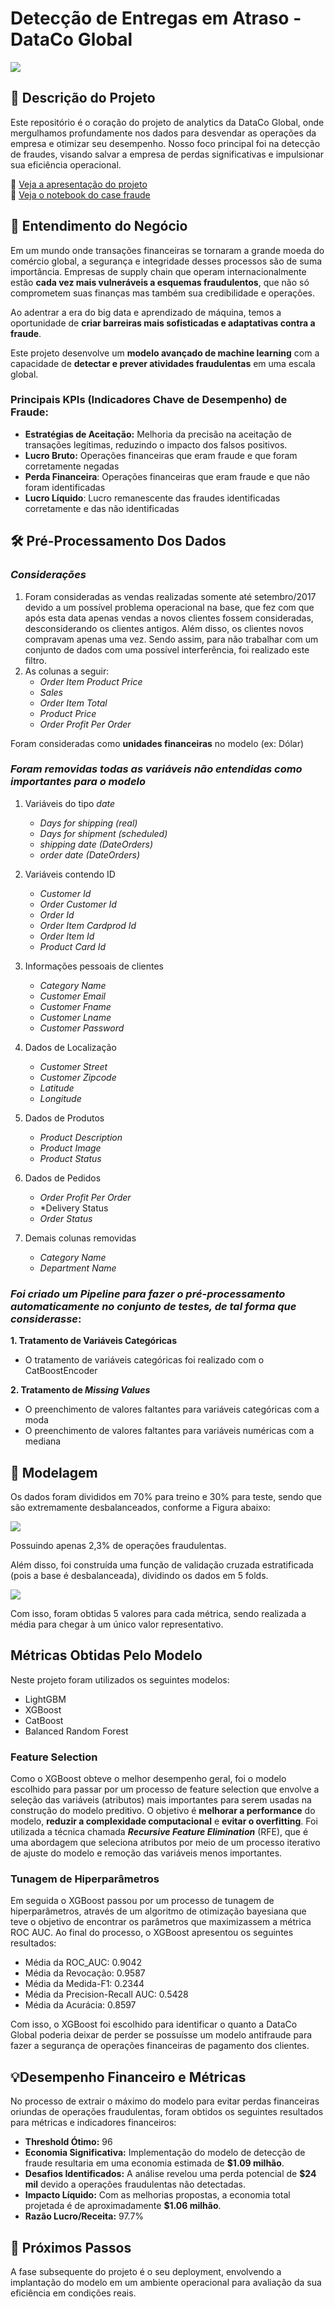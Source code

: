 # Detecção de Entregas em Atraso - DataCo Global
<img src=https://i.ibb.co/FbkZDPw/fraude.png>

## 📌 Descrição do Projeto
Este repositório é o coração do projeto de analytics da DataCo Global, onde mergulhamos profundamente nos dados para desvendar as operações da empresa e otimizar seu desempenho. Nosso foco principal foi na detecção de fraudes, visando salvar a empresa de perdas significativas e impulsionar sua eficiência operacional.

📄 [Veja a apresentação do projeto](https://github.com/ejunior029/supplyChain_fraud_prediction/blob/master/reports/Apresenta%C3%A7%C3%A3o%20-%20%20DataCo%20Global.pdf)  
📄 [Veja o notebook do case fraude](https://github.com/ejunior029/supplyChain_fraud_prediction/blob/master/notebooks/Fraude_Supply_Chain.ipynb)

## 💼 Entendimento do Negócio

Em um mundo onde transações financeiras se tornaram a grande moeda do comércio global, a segurança e integridade desses processos são de suma importância. Empresas de supply chain que operam internacionalmente estão **cada vez mais vulneráveis a esquemas fraudulentos**, que não só comprometem suas finanças mas também sua credibilidade e operações. 

Ao adentrar a era do big data e aprendizado de máquina, temos a oportunidade de **criar barreiras mais sofisticadas e adaptativas contra a fraude**.

Este projeto desenvolve um **modelo avançado de machine learning** com a capacidade de **detectar e prever atividades fraudulentas** em uma escala global. 
  
  
### **Principais KPIs (Indicadores Chave de Desempenho) de Fraude:**

- **Estratégias de Aceitação:** Melhoria da precisão na aceitação de transações legítimas, reduzindo o impacto dos falsos positivos.
- **Lucro Bruto:** Operações financeiras que eram fraude e que foram corretamente negadas
- **Perda Financeira**: Operações financeiras que eram fraude e que não foram identificadas
- **Lucro Líquido**: Lucro remanescente das fraudes identificadas corretamente e das não identificadas

## 🛠 Pré-Processamento Dos Dados

### _Considerações_
1. Foram consideradas as vendas realizadas somente até setembro/2017 devido a um possível problema operacional na base, que fez com que após esta data apenas vendas a novos clientes fossem consideradas, desconsiderando os clientes antigos. Além disso, os clientes novos compravam apenas uma vez. Sendo assim, para não trabalhar com um conjunto de dados com uma possível interferência, foi realizado este filtro.
2. As colunas a seguir:  
    * *Order Item Product Price*
    * *Sales*
    * *Order Item Total*
    * *Product Price*
    * *Order Profit Per Order*

Foram consideradas como **unidades financeiras** no modelo (ex: Dólar)

### _Foram removidas todas as variáveis não entendidas como importantes para o modelo_

1. Variáveis do tipo *date*
   * *Days for shipping (real)*
   * *Days for shipment (scheduled)*
   * *shipping date (DateOrders)*
   * *order date (DateOrders)*
     
2. Variáveis contendo ID
   * *Customer Id*
   * *Order Customer Id*
   * *Order Id*
   * *Order Item Cardprod Id*
   * *Order Item Id*
   * *Product Card Id*

3. Informações pessoais de clientes
   * *Category Name*
   * *Customer Email*
   * *Customer Fname*
   * *Customer Lname*
   * *Customer Password*

4. Dados de Localização
   * *Customer Street*
   * *Customer Zipcode*
   * *Latitude*
   * *Longitude*

5. Dados de Produtos
   * *Product Description*
   * *Product Image*
   * *Product Status*

6. Dados de Pedidos
   * *Order Profit Per Order*
   * *Delivery Status
   * *Order Status*

7. Demais colunas removidas
   * *Category Name*
   * *Department Name*
  
### _Foi criado um Pipeline para fazer o pré-processamento automaticamente no conjunto de testes, de tal forma que considerasse_:

**1. Tratamento de Variáveis Categóricas**
  * O tratamento de variáveis categóricas foi realizado com o CatBoostEncoder

**2. Tratamento de *Missing Values***
  * O preenchimento de valores faltantes para variáveis categóricas com a moda
  * O preenchimento de valores faltantes para variáveis numéricas com a mediana
 
## 🤖 Modelagem

Os dados foram divididos em 70% para treino e 30% para teste, sendo que são extremamente desbalanceados, conforme a Figura abaixo:

<img src="https://i.ibb.co/7zjpbkF/fraude.png">

Possuindo apenas 2,3% de operações fraudulentas. 

Além disso, foi construída uma função de validação cruzada estratificada (pois a base é desbalanceada), dividindo os dados em 5 folds.

<img src=https://i.ibb.co/RPMwXQ5/vc.png>

Com isso, foram obtidas 5 valores para cada métrica, sendo realizada a média para chegar à um único valor representativo.

## Métricas Obtidas Pelo Modelo
Neste projeto foram utilizados os seguintes modelos:

- LightGBM
- XGBoost
- CatBoost
- Balanced Random Forest

### **Feature Selection**
Como o XGBoost obteve o melhor desempenho geral, foi o modelo escolhido para passar por um processo de feature selection que envolve a seleção das variáveis (atributos) mais importantes para serem usadas na construção do modelo preditivo. O objetivo é **melhorar a performance** do modelo, **reduzir a complexidade computacional** e **evitar o overfitting**. Foi utilizada a técnica chamada ***Recursive Feature Elimination*** (RFE), que é uma abordagem que seleciona atributos por meio de um processo iterativo de ajuste do modelo e remoção das variáveis menos importantes.

### **Tunagem de Hiperparâmetros**
Em seguida o XGBoost passou por um processo de tunagem de hiperparâmetros, através de um algoritmo de otimização bayesiana que teve o objetivo de encontrar os parâmetros que maximizassem a métrica ROC AUC. Ao final do processo, o XGBoost apresentou os seguintes resultados:

- Média da ROC_AUC: 0.9042
- Média da Revocação: 0.9587
- Média da Medida-F1: 0.2344
- Média da Precision-Recall AUC: 0.5428
- Média da Acurácia: 0.8597

Com isso, o XGBoost foi escolhido para identificar o quanto a DataCo Global poderia deixar de perder se possuísse um modelo antifraude para fazer a segurança de operações financeiras de pagamento dos clientes.

## 💡Desempenho Financeiro e Métricas

No processo de extrair o máximo do modelo para evitar perdas financeiras oriundas de operações fraudulentas, foram obtidos os seguintes resultados para métricas e indicadores financeiros:

- **Threshold Ótimo:** 96
- **Economia Significativa:** Implementação do modelo de detecção de fraude resultaria em uma economia estimada de **$1.09 milhão**.
- **Desafios Identificados:** A análise revelou uma perda potencial de **$24 mil** devido a operações fraudulentas não detectadas.
- **Impacto Líquido:** Com as melhorias propostas, a economia total projetada é de aproximadamente **$1.06 milhão**.
- **Razão Lucro/Receita:** 97.7% 

## 🚧 Próximos Passos
A fase subsequente do projeto é o seu deployment, envolvendo a implantação do modelo em um ambiente operacional para avaliação da sua eficiência em condições reais.


